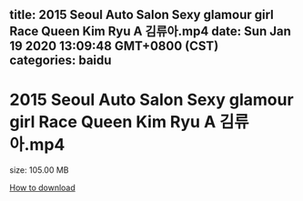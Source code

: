 
title: 2015 Seoul Auto Salon Sexy glamour girl Race Queen Kim Ryu A 김류아.mp4
date: Sun Jan 19 2020 13:09:48 GMT+0800 (CST)    
categories: baidu
---

# 2015 Seoul Auto Salon Sexy glamour girl Race Queen Kim Ryu A 김류아.mp4
size: 105.00 MB
 
 

[How to download](https://bpcam.bemobtrk.com/go/2ceec3aa-1ca2-46d6-b9ff-aaa5c184517c?jno=108)